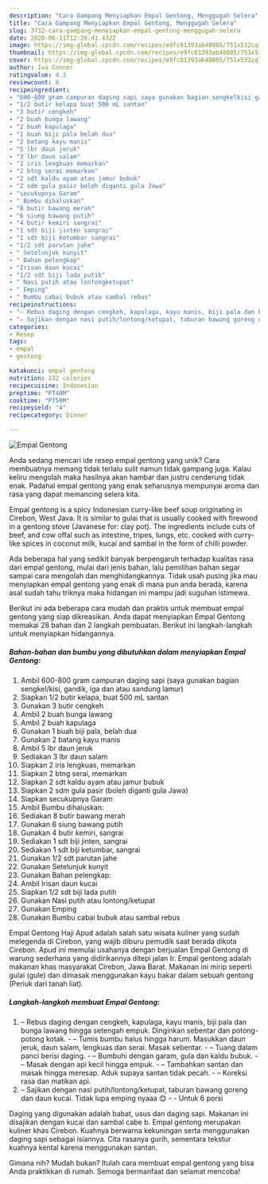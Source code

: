 ```yaml
---
description: "Cara Gampang Menyiapkan Empal Gentong, Menggugah Selera"
title: "Cara Gampang Menyiapkan Empal Gentong, Menggugah Selera"
slug: 3732-cara-gampang-menyiapkan-empal-gentong-menggugah-selera
date: 2020-06-11T12:28:41.432Z
image: https://img-global.cpcdn.com/recipes/e9fc81393ab48005/751x532cq70/empal-gentong-foto-resep-utama.jpg
thumbnail: https://img-global.cpcdn.com/recipes/e9fc81393ab48005/751x532cq70/empal-gentong-foto-resep-utama.jpg
cover: https://img-global.cpcdn.com/recipes/e9fc81393ab48005/751x532cq70/empal-gentong-foto-resep-utama.jpg
author: Iva Conner
ratingvalue: 4.3
reviewcount: 8
recipeingredient:
- "600-800 gram campuran daging sapi saya gunakan bagian sengkelkisi gandik iga dan atau sandung lamur"
- "1/2 butir kelapa buat 500 mL santan"
- "3 butir cengkeh"
- "2 buah bunga lawang"
- "2 buah kapulaga"
- "1 buah biji pala belah dua"
- "2 batang kayu manis"
- "5 lbr daun jeruk"
- "3 lbr daun salam"
- "2 iris lengkuas memarkan"
- "2 btng serai memarkan"
- "2 sdt kaldu ayam atau jamur bubuk"
- "2 sdm gula pasir boleh diganti gula Jawa"
- "secukupnya Garam"
- " Bumbu dihaluskan"
- "8 butir bawang merah"
- "6 siung bawang putih"
- "4 butir kemiri sangrai"
- "1 sdt biji jinten sangrai"
- "1 sdt biji ketumbar sangrai"
- "1/2 sdt parutan jahe"
- " Setelunjuk kunyit"
- " Bahan pelengkap"
- "Irisan daun kucai"
- "1/2 sdt biji lada putih"
- " Nasi putih atau lontongketupat"
- " Emping"
- " Bumbu cabai bubuk atau sambal rebus"
recipeinstructions:
- "– Rebus daging dengan cengkeh, kapulaga, kayu manis, biji pala dan bunga lawang hingga setengah empuk. Dinginkan sebentar dan potong-potong kotak. – Tumis bumbu halus hingga harum. Masukkan daun jeruk, daun salam, lengkuas dan serai. Masak sebentar. – Tuang dalam panci berisi daging. – Bumbuhi dengan garam, gula dan kaldu bubuk. – Masak dengan api kecil hingga empuk. – Tambahkan santan dan masak hingga meresap. Aduk supaya santan tidak pecah. – Koreksi rasa dan matikan api."
- "– Sajikan dengan nasi putih/lontong/ketupat, taburan bawang goreng dan daun kucai. Tidak lupa emping nyaaa 😊  Untuk 6 porsi"
categories:
- Resep
tags:
- empal
- gentong

katakunci: empal gentong 
nutrition: 232 calories
recipecuisine: Indonesian
preptime: "PT40M"
cooktime: "PT50M"
recipeyield: "4"
recipecategory: Dinner

---
```



![Empal Gentong](https://img-global.cpcdn.com/recipes/e9fc81393ab48005/751x532cq70/empal-gentong-foto-resep-utama.jpg)

Anda sedang mencari ide resep empal gentong yang unik? Cara membuatnya memang tidak terlalu sulit namun tidak gampang juga. Kalau keliru mengolah maka hasilnya akan hambar dan justru cenderung tidak enak. Padahal empal gentong yang enak seharusnya mempunyai aroma dan rasa yang dapat memancing selera kita.

Empal gentong is a spicy Indonesian curry-like beef soup originating in Cirebon, West Java. It is similar to gulai that is usually cooked with firewood in a gentong stove (Javanese for: clay pot). The ingredients include cuts of beef, and cow offal such as intestine, tripes, lungs, etc. cooked with curry-like spices in coconut milk, kucai and sambal in the form of chilli powder.

Ada beberapa hal yang sedikit banyak berpengaruh terhadap kualitas rasa dari empal gentong, mulai dari jenis bahan, lalu pemilihan bahan segar sampai cara mengolah dan menghidangkannya. Tidak usah pusing jika mau menyiapkan empal gentong yang enak di mana pun anda berada, karena asal sudah tahu triknya maka hidangan ini mampu jadi suguhan istimewa.


Berikut ini ada beberapa cara mudah dan praktis untuk membuat empal gentong yang siap dikreasikan. Anda dapat menyiapkan Empal Gentong memakai 28 bahan dan 2 langkah pembuatan. Berikut ini langkah-langkah untuk menyiapkan hidangannya.

<!--inarticleads1-->

##### Bahan-bahan dan bumbu yang dibutuhkan dalam menyiapkan Empal Gentong:

1. Ambil 600-800 gram campuran daging sapi (saya gunakan bagian sengkel/kisi, gandik, iga dan atau sandung lamur)
1. Siapkan 1/2 butir kelapa, buat 500 mL santan
1. Gunakan 3 butir cengkeh
1. Ambil 2 buah bunga lawang
1. Ambil 2 buah kapulaga
1. Gunakan 1 buah biji pala, belah dua
1. Gunakan 2 batang kayu manis
1. Ambil 5 lbr daun jeruk
1. Sediakan 3 lbr daun salam
1. Siapkan 2 iris lengkuas, memarkan
1. Siapkan 2 btng serai, memarkan
1. Siapkan 2 sdt kaldu ayam atau jamur bubuk
1. Siapkan 2 sdm gula pasir (boleh diganti gula Jawa)
1. Siapkan secukupnya Garam
1. Ambil  Bumbu dihaluskan:
1. Sediakan 8 butir bawang merah
1. Gunakan 6 siung bawang putih
1. Gunakan 4 butir kemiri, sangrai
1. Sediakan 1 sdt biji jinten, sangrai
1. Sediakan 1 sdt biji ketumbar, sangrai
1. Gunakan 1/2 sdt parutan jahe
1. Gunakan  Setelunjuk kunyit
1. Gunakan  Bahan pelengkap:
1. Ambil Irisan daun kucai
1. Siapkan 1/2 sdt biji lada putih
1. Gunakan  Nasi putih atau lontong/ketupat
1. Gunakan  Emping
1. Gunakan  Bumbu cabai bubuk atau sambal rebus


Empal Gentong Haji Apud adalah salah satu wisata kuliner yang sudah melegenda di Cirebon, yang wajib diburu pemudik saat berada dikota Cirebon. Apud ini memulai usahanya dengan berjualan Empal Gentong di warung sederhana yang didirikannya ditepi jalan Ir. Empal gentong adalah makanan khas masyarakat Cirebon, Jawa Barat. Makanan ini mirip seperti gulai (gule) dan dimasak menggunakan kayu bakar dalam sebuah gentong (Periuk dari tanah liat). 

<!--inarticleads2-->

##### Langkah-langkah membuat Empal Gentong:

1. – Rebus daging dengan cengkeh, kapulaga, kayu manis, biji pala dan bunga lawang hingga setengah empuk. Dinginkan sebentar dan potong-potong kotak. - – Tumis bumbu halus hingga harum. Masukkan daun jeruk, daun salam, lengkuas dan serai. Masak sebentar. - – Tuang dalam panci berisi daging. - – Bumbuhi dengan garam, gula dan kaldu bubuk. - – Masak dengan api kecil hingga empuk. - – Tambahkan santan dan masak hingga meresap. Aduk supaya santan tidak pecah. - – Koreksi rasa dan matikan api.
1. – Sajikan dengan nasi putih/lontong/ketupat, taburan bawang goreng dan daun kucai. Tidak lupa emping nyaaa 😊 -  - Untuk 6 porsi


Daging yang digunakan adalah babat, usus dan daging sapi. Makanan ini disajikan dengan kucai dan sambal cabe b. Empal gentong merupakan kuliner khas Cirebon. Kuahnya berwarna kekuningan serta menggunakan daging sapi sebagai isiannya. Cita rasanya gurih, sementara tekstur kuahnya kental karena menggunakan santan. 

Gimana nih? Mudah bukan? Itulah cara membuat empal gentong yang bisa Anda praktikkan di rumah. Semoga bermanfaat dan selamat mencoba!
